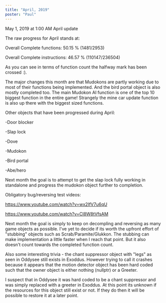 ```yaml
---
title: "April, 2019"
poster: "Paul"
---
```


May 1, 2019 at 1:00 AM
April update

The raw progress for April stands at:

Overall Complete functions: 50.15 % (1481/2953)

Overall Complete instructions: 46.57 % (110147/236504)


As you can see in terms of function count the halfway mark has been crossed :). 


The major changes this month are that Mudokons are partly working due to most of their functions being implemented. And the bird portal object is also mostly completed too. The main Mudokon AI function is one of the top 10 biggest function in the entire game! Strangely the mine car update function is also up there with the biggest sized functions.


Other objects that have been progressed during April:


-Door blocker

-Slap lock

-Dove

-Mudokon

-Bird portal

-Abe/hero


Next month the goal is to attempt to get the slap lock fully working in standalone and progress the mudokon object further to completion.

Obligatory bug/reversing test videos:

 https://www.youtube.com/watch?v=wx2IfV7u6qU

 https://www.youtube.com/watch?v=Cl8W8tVfsAM 

Next month the goal is simply to keep on decompling and reversing as many game objects as possible. I've yet to decide if its worth the upfront effort of "stubbing" objects such as Scrab/Paramite/Glukkon. The stubbing can make implementation a little faster when I reach that point. But it also doesn't count towards the completed function count.

 Also some interesting trivia - the chant suppressor object with "legs" as seen in Oddysee still exists in Exoddus. However trying to call it crashes because it appears that the motion detector object has been hard coded such that the owner object is either nothing (nullptr) or a Greeter.

I suspect that in Oddysee it was hard coded to be a chant suppressor and was simply replaced with a greeter in Exoddus. At this point its unknown if the resources for this object still exist or not. If they do then it will be possible to restore it at a later point.


